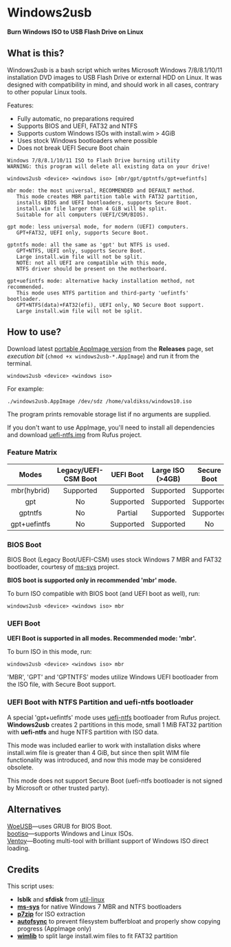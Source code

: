 # Windows2usb
**Burn Windows ISO to USB Flash Drive on Linux**

## What is this?

Windows2usb is a bash script which writes Microsoft Windows 7/8/8.1/10/11 installation DVD images to USB Flash Drive or external HDD on Linux. It was designed with compatibility in mind, and should work in all cases, contrary to other popular Linux tools.

Features:

* Fully automatic, no preparations required
* Supports BIOS and UEFI, FAT32 and NTFS
* Supports custom Windows ISOs with install.wim > 4GiB
* Uses stock Windows bootloaders where possible
* Does not break UEFI Secure Boot chain

```
Windows 7/8/8.1/10/11 ISO to Flash Drive burning utility
WARNING: this program will delete all existing data on your drive!

windows2usb <device> <windows iso> [mbr/gpt/gptntfs/gpt+uefintfs]

mbr mode: the most universal, RECOMMENDED and DEFAULT method.
   This mode creates MBR partition table with FAT32 partition,
   installs BIOS and UEFI bootloaders, supports Secure Boot.
   install.wim file larger than 4 GiB will be split.
   Suitable for all computers (UEFI/CSM/BIOS).

gpt mode: less universal mode, for modern (UEFI) computers.
   GPT+FAT32, UEFI only, supports Secure Boot.

gptntfs mode: all the same as 'gpt' but NTFS is used.
   GPT+NTFS, UEFI only, supports Secure Boot.
   Large install.wim file will not be split.
   NOTE: not all UEFI are compatible with this mode,
   NTFS driver should be present on the motherboard.

gpt+uefintfs mode: alternative hacky installation method, not recommended.
   This mode uses NTFS partition and third-party 'uefintfs' bootloader.
   GPT+NTFS(data)+FAT32(efi), UEFI only, NO Secure Boot support.
   Large install.wim file will not be split.
```

## How to use?

Download latest [portable AppImage version](https://github.com/ValdikSS/windows2usb/releases) from the **Releases** page, set *execution bit* (`chmod +x windows2usb-*.AppImage`) and run it from the terminal.

`windows2usb <device> <windows iso>`

For example:

`./windows2usb.AppImage /dev/sdz /home/valdikss/windows10.iso`

The program prints removable storage list if no arguments are supplied.

If you don't want to use AppImage, you'll need to install all dependencies and download [uefi-ntfs.img](https://github.com/pbatard/rufus/tree/master/res/uefi) from Rufus project.

### Feature Matrix

|Modes       |Legacy/UEFI-CSM Boot|UEFI Boot|Large ISO (>4GB)|Secure Boot|File System|Part Table|
|:----------:|:------------------:|:-------:|:--------------:|:---------:|:---------:|:--------:|
|mbr(hybrid) |Supported           |Supported|Supported       |Supported  |FAT32      |MBR       |
|gpt         |No                  |Supported|Supported       |Supported  |FAT32      |GPT       |
|gptntfs     |No                  |Partial  |Supported       |Supported  |NTFS       |GPT       |
|gpt+uefintfs|No                  |Supported|Supported       |No         |NTFS       |GPT       |

### BIOS Boot

BIOS Boot (Legacy Boot/UEFI-CSM) uses stock Windows 7 MBR and FAT32 bootloader, courtesy of [ms-sys](http://ms-sys.sourceforge.net/) project.

**BIOS boot is supported only in recommended 'mbr' mode.**

To burn ISO compatible with BIOS boot (and UEFI boot as well), run:

`windows2usb <device> <windows iso> mbr`

### UEFI Boot

**UEFI Boot is supported in all modes. Recommended mode: 'mbr'.**

To burn ISO in this mode, run:

`windows2usb <device> <windows iso> mbr`

'MBR', 'GPT' and 'GPTNTFS' modes utilize Windows UEFI bootloader from the ISO file, with Secure Boot support.

### UEFI Boot with NTFS Partition and uefi-ntfs bootloader

A special 'gpt+uefintfs' mode uses [uefi-ntfs](https://github.com/pbatard/uefi-ntfs) bootloader from Rufus project. **Windows2usb** creates 2 partitions in this mode, small 1 MiB FAT32 partition with **uefi-ntfs** and huge NTFS partition with ISO data.

This mode was included earlier to work with installation disks where install.wim file is greater than 4 GiB, but since then split WIM file functionality was introduced, and now this mode may be considered obsolete.

This mode does not support Secure Boot (uefi-ntfs bootloader is not signed by Microsoft or other trusted party).

## Alternatives

[WoeUSB](https://github.com/WoeUSB/WoeUSB)—uses GRUB for BIOS Boot.  
[bootiso](https://github.com/jsamr/bootiso/)—supports Windows and Linux ISOs.  
[Ventoy](https://www.ventoy.net/en/index.html)—Booting multi-tool with brilliant support of Windows ISO direct loading.

## Credits

This script uses:

* **lsblk** and **sfdisk** from [util-linux](https://mirrors.edge.kernel.org/pub/linux/utils/util-linux/)
* [**ms-sys**](http://ms-sys.sourceforge.net/) for native Windows 7 MBR and NTFS bootloaders
* [**p7zip**](https://www.7-zip.org/) for ISO extraction
* [**autofsync**](https://github.com/i-rinat/autofsync/) to prevent filesystem bufferbloat and properly show copying progress (AppImage only)
* [**wimlib**](https://wimlib.net/) to split large install.wim files to fit FAT32 partition
